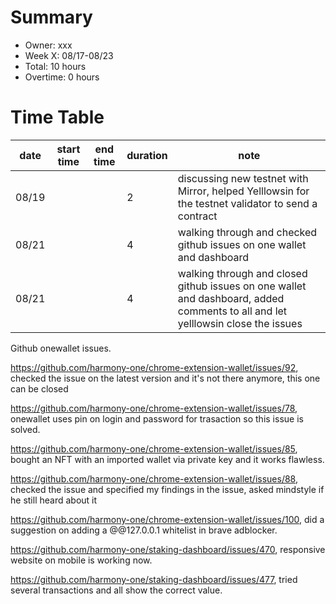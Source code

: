 # Summary
* Owner: xxx
* Week X: 08/17-08/23
* Total: 10 hours
* Overtime: 0 hours

# Time Table
| date  | start time  | end time | duration  |  note |
|---|---|---|---|---|
| 08/19  |   |   |  2 | discussing new testnet with Mirror, helped Yelllowsin for the testnet validator to send a contract |
| 08/21  |   |   |  4 | walking through and checked github issues on one wallet and dashboard |
| 08/21  |   |   |  4 | walking through and closed github issues on one wallet and dashboard, added comments to all and let yelllowsin close the issues |

Github onewallet issues.

https://github.com/harmony-one/chrome-extension-wallet/issues/92, checked the issue on the latest version and it's not there anymore, this one can be closed

https://github.com/harmony-one/chrome-extension-wallet/issues/78, onewallet uses pin on login and password for trasaction so this issue is solved.

https://github.com/harmony-one/chrome-extension-wallet/issues/85, bought an NFT with an imported wallet via private key and it works flawless.

https://github.com/harmony-one/chrome-extension-wallet/issues/88, checked the issue and specified my findings in the issue, asked mindstyle if he still heard about it

https://github.com/harmony-one/chrome-extension-wallet/issues/100, did a suggestion on adding a @@127.0.0.1 whitelist in brave adblocker.

https://github.com/harmony-one/staking-dashboard/issues/470, responsive website on mobile is working now.

https://github.com/harmony-one/staking-dashboard/issues/477, tried several transactions and all show the correct value.

